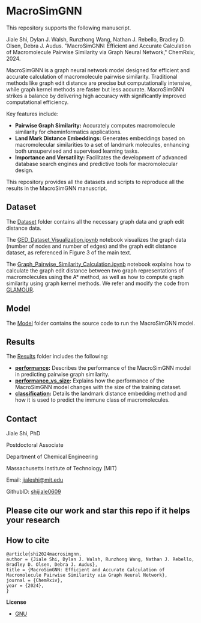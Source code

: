 # MacroSimGNN

This repository supports the following manuscript. 

Jiale Shi, Dylan J. Walsh, Runzhong Wang, Nathan J. Rebello, Bradley D. Olsen, Debra J. Audus. "MacroSimGNN: Efficient and Accurate Calculation of Macromolecule Pairwise Similarity via Graph Neural Network," ChemRxiv, 2024.


MacroSimGNN is a graph neural network model designed for efficient and accurate calculation of macromolecule pairwise similarity. Traditional methods like graph edit distance are precise but computationally intensive, while graph kernel methods are faster but less accurate. MacroSimGNN strikes a balance by delivering high accuracy with significantly improved computational efficiency.

Key features include:
- **Pairwise Graph Similarity:** Accurately computes macromolecule similarity for cheminformatics applications.
- **Land Mark Distance Embeddings:** Generates embeddings based on macromolecular similarities to a set of landmark molecules, enhancing both unsupervised and supervised learning tasks.
- **Importance and Versatility:** Facilitates the development of advanced database search engines and predictive tools for macromolecular design.

This repository provides all the datasets and scripts to reproduce all the results in the MacroSimGNN manuscript.
 
## Dataset

The [Dataset](./Dataset/) folder contains all the necessary graph data and graph edit distance data.

The [GED_Dataset_Visualization.ipynb](./Dataset/GED_Dataset_Visualization.ipynb) notebook visualizes the graph data (number of nodes and number of edges) and the graph edit distance dataset, as referenced in Figure 3 of the main text.

The [Graph_Pairwise_Similarity_Calculation.ipynb](./Dataset/Graph_Similarity_Calculation/Graph_Pairwise_Similarity_Calculation.ipynb) notebook explains how to calculate the graph edit distance between two graph representations of macromolecules using the A* method, as well as how to compute graph similarity using graph kernel methods. We refer and modify the code from [GLAMOUR](https://github.com/learningmatter-mit/GLAMOUR).

## Model

The [Model](./Model/) folder contains the source code to run the MacroSimGNN model.

## Results

The [Results](./Results/) folder includes the following:

- **[performance](./Results/performance/):** Describes the performance of the MacroSimGNN model in predicting pairwise graph similarity.
- **[performance_vs_size](./Results/performance_vs_size/):** Explains how the performance of the MacroSimGNN model changes with the size of the training dataset.
- **[classification](./Results/classification/):** Details the landmark distance embedding method and how it is used to predict the immune class of macromolecules.


## Contact

Jiale Shi, PhD  

Postdoctoral Associate  

Department of Chemical Engineering 

Massachusetts Institute of Technology (MIT) 

Email: jialeshi@mit.edu  

GithubID: [shijiale0609](https://github.com/shijiale0609)  


## Please cite our work and star this repo if it helps your research
## How to cite

```
@article{shi2024macrosimgnn,
author = {Jiale Shi, Dylan J. Walsh, Runzhong Wang, Nathan J. Rebello, Bradley D. Olsen, Debra J. Audus},
title = {MacroSimGNN: Efficient and Accurate Calculation of Macromolecule Pairwise Similarity via Graph Neural Network},
journal = {ChemRxiv},
year = {2024},
}
```

**License**

- [GNU](https://github.com/shijiale0609/MacroSimGNN/blob/master/LICENSE)
